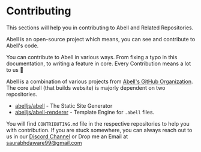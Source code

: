 # Contributing

This sections will help you in contributing to Abell and Related Repositories.

Abell is an open-source project which means, you can see and contribute to Abell's code.

You can contribute to Abell in various ways. From fixing a typo in this documentation, to writing a feature in core. Every Contribution means a lot to us 🌻

Abell is a combination of various projects from [Abell's GitHub Organization](https://github.com/abelljs). The core abell (that builds website) is majorly dependent on two repositories.
- [abelljs/abell](https://github.com/abelljs/abell) - The Static Site Generator
- [abelljs/abell-renderer](https://github.com/abelljs/abell-renderer) - Template Engine for `.abell` files.


You will find `CONTRIBUTING.md` file in the respective repositories to help you with contribution. If you are stuck somewhere, you can always reach out to us in our [Discord Channel](https://discord.gg/ndsVpRG) or Drop me an Email at [saurabhdaware99@gmail.com](mailto:saurabhdaware99@gmail.com)
